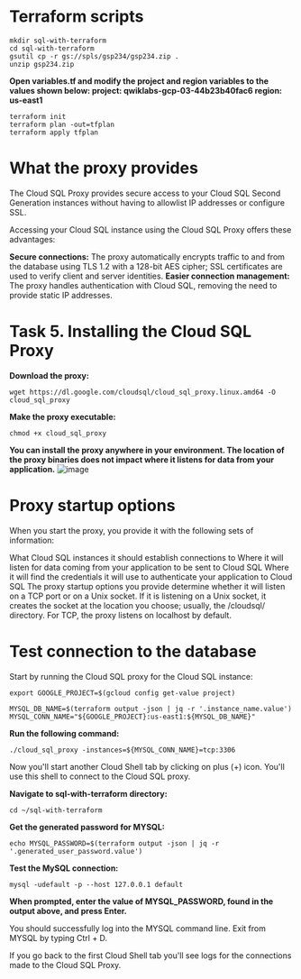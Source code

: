 # Terraform scripts
```
mkdir sql-with-terraform
cd sql-with-terraform
gsutil cp -r gs://spls/gsp234/gsp234.zip .
unzip gsp234.zip
```

**Open variables.tf and modify the project and region variables to the values shown below:
project: qwiklabs-gcp-03-44b23b40fac6
region: us-east1**

```
terraform init
terraform plan -out=tfplan
terraform apply tfplan
```
# What the proxy provides

The Cloud SQL Proxy provides secure access to your Cloud SQL Second Generation instances without having to allowlist IP addresses or configure SSL.

Accessing your Cloud SQL instance using the Cloud SQL Proxy offers these advantages:

**Secure connections:** The proxy automatically encrypts traffic to and from the database using TLS 1.2 with a 128-bit AES cipher;
SSL certificates are used to verify client and server identities.
**Easier connection management:** The proxy handles authentication with Cloud SQL, removing the need to provide static IP addresses.
# Task 5. Installing the Cloud SQL Proxy
**Download the proxy:**
```
wget https://dl.google.com/cloudsql/cloud_sql_proxy.linux.amd64 -O cloud_sql_proxy
```
**Make the proxy executable:**
```
chmod +x cloud_sql_proxy
```
**You can install the proxy anywhere in your environment. The location of the proxy binaries does not impact where it listens for data from your application.**
![image](https://github.com/Pruthvi360/google-cloud-services/assets/107435692/11760d1c-641b-4eaf-9b6c-560779317b4f)

# Proxy startup options
When you start the proxy, you provide it with the following sets of information:

What Cloud SQL instances it should establish connections to
Where it will listen for data coming from your application to be sent to Cloud SQL
Where it will find the credentials it will use to authenticate your application to Cloud SQL
The proxy startup options you provide determine whether it will listen on a TCP port or on a Unix socket. 
If it is listening on a Unix socket, it creates the socket at the location you choose; usually, the /cloudsql/ directory.
For TCP, the proxy listens on localhost by default.

# Test connection to the database
Start by running the Cloud SQL proxy for the Cloud SQL instance:
```
export GOOGLE_PROJECT=$(gcloud config get-value project)
```
```
MYSQL_DB_NAME=$(terraform output -json | jq -r '.instance_name.value')
MYSQL_CONN_NAME="${GOOGLE_PROJECT}:us-east1:${MYSQL_DB_NAME}"
```
**Run the following command:**
```
./cloud_sql_proxy -instances=${MYSQL_CONN_NAME}=tcp:3306
```
Now you'll start another Cloud Shell tab by clicking on plus (+) icon. You'll use this shell to connect to the Cloud SQL proxy.

**Navigate to sql-with-terraform directory:**
```
cd ~/sql-with-terraform
```
**Get the generated password for MYSQL:**
```
echo MYSQL_PASSWORD=$(terraform output -json | jq -r '.generated_user_password.value')
```
**Test the MySQL connection:**
```
mysql -udefault -p --host 127.0.0.1 default
```
**When prompted, enter the value of MYSQL_PASSWORD, found in the output above, and press Enter.**

You should successfully log into the MYSQL command line. Exit from MYSQL by typing Ctrl + D.

If you go back to the first Cloud Shell tab you'll see logs for the connections made to the Cloud SQL Proxy.
